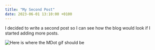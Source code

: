 ```yaml
---
title: "My Second Post"
date: 2023-06-01 13:10:00 +0100
---
```

I decided to write a second post so I can see how the blog would look if I started adding more posts.

![Here is where the MDot gif should be](skills-github-pages/assets/images/giphy.gif)
